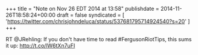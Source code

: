 +++
title = "Note on Nov 26 EDT 2014 at 13:58"
publishdate = 2014-11-26T18:58:24+00:00
draft = false
syndicated = [ 'https://twitter.com/chrisjohndeluca/status/537681795714924540?s=20' ]
+++

RT @JRehling: If you don't have time to read #FergusonRiotTips, this sums it up: http://t.co/lW6tXn7uFI
